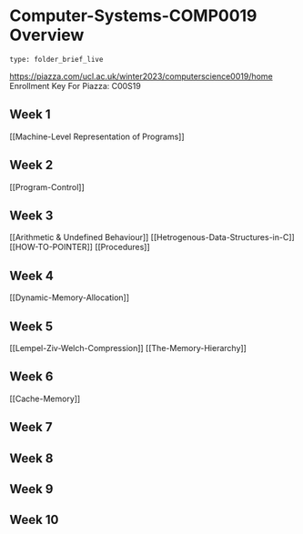 # Computer-Systems-COMP0019 Overview
 
```ccard
type: folder_brief_live
```

https://piazza.com/ucl.ac.uk/winter2023/computerscience0019/home
Enrollment Key For Piazza: C00S19

## Week 1
[[Machine-Level Representation of Programs]]

## Week 2
[[Program-Control]]

## Week 3
[[Arithmetic & Undefined Behaviour]]
[[Hetrogenous-Data-Structures-in-C]]
[[HOW-TO-POINTER]]
[[Procedures]]

## Week 4
[[Dynamic-Memory-Allocation]]

## Week 5
[[Lempel-Ziv-Welch-Compression]]
[[The-Memory-Hierarchy]]

## Week 6
[[Cache-Memory]]

## Week 7

## Week 8

## Week 9

## Week 10
